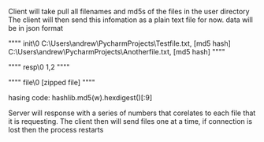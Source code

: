 Client will take pull all filenames and md5s of the files in the user directory
The client will then send this infomation as a plain text file for now.
data will be in json format


""""
init\0
C:\Users\andrew\PycharmProjects\Testfile.txt, [md5 hash]
C:\Users\andrew\PycharmProjects\Anotherfile.txt, [md5 hash]
""""

""""
resp\0
1,2
""""

""""
file\0
[zipped file]
""""

hasing code:
hashlib.md5(w).hexdigest()[:9]

Server will response with a series of numbers that corelates to each file that it is requesting.
The client then will send files one at a time, if connection is lost then the process restarts
